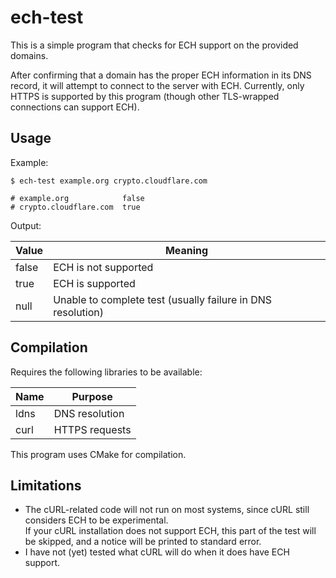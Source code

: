 # ech-test

This is a simple program that checks for ECH support on the provided domains.

After confirming that a domain has the proper ECH information in its DNS record, it will attempt to connect to the server with ECH. Currently, only HTTPS is supported by this program (though other TLS-wrapped connections can support ECH).

## Usage

Example:
```shell
$ ech-test example.org crypto.cloudflare.com

# example.org            false
# crypto.cloudflare.com  true
```

Output:

| Value | Meaning                                                     |
|-------|-------------------------------------------------------------|
| false | ECH is not supported                                        |
| true  | ECH is supported                                            |
| null  | Unable to complete test (usually failure in DNS resolution) |


## Compilation

Requires the following libraries to be available:

| Name | Purpose        |
|------|----------------|
| ldns | DNS resolution |
| curl | HTTPS requests |

This program uses CMake for compilation.

## Limitations

* The cURL-related code will not run on most systems, since cURL still considers ECH to be experimental.  
If your cURL installation does not support ECH, this part of the test will be skipped, and a notice will be printed to standard error.
* I have not (yet) tested what cURL will do when it does have ECH support.

